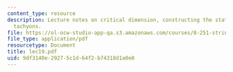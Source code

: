 ```yaml
---
content_type: resource
description: Lecture notes on critical dimension, constructing the state space, and
  tachyons.
file: https://ol-ocw-studio-app-qa.s3.amazonaws.com/courses/8-251-string-theory-for-undergraduates-spring-2007/9df3140e29275c1d64f2b74318d1a0e0_lec19.pdf
file_type: application/pdf
resourcetype: Document
title: lec19.pdf
uid: 9df3140e-2927-5c1d-64f2-b74318d1a0e0
---
```

